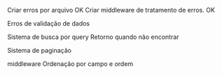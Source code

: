 Criar erros por arquivo OK
Criar middleware de tratamento de  erros. OK

Erros de validação de dados

Sistema de busca por query
Retorno quando não encontrar

Sistema de paginação

middleware Ordenação por campo e ordem

